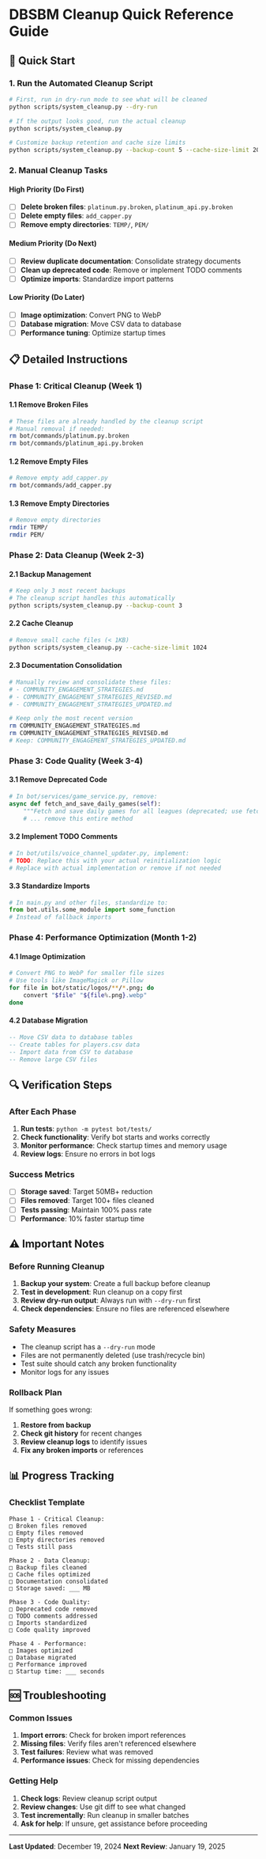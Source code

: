# DBSBM Cleanup Quick Reference Guide

## 🚀 Quick Start

### 1. Run the Automated Cleanup Script
```bash
# First, run in dry-run mode to see what will be cleaned
python scripts/system_cleanup.py --dry-run

# If the output looks good, run the actual cleanup
python scripts/system_cleanup.py

# Customize backup retention and cache size limits
python scripts/system_cleanup.py --backup-count 5 --cache-size-limit 2048
```

### 2. Manual Cleanup Tasks

#### High Priority (Do First)
- [ ] **Delete broken files**: `platinum.py.broken`, `platinum_api.py.broken`
- [ ] **Delete empty files**: `add_capper.py`
- [ ] **Remove empty directories**: `TEMP/`, `PEM/`

#### Medium Priority (Do Next)
- [ ] **Review duplicate documentation**: Consolidate strategy documents
- [ ] **Clean up deprecated code**: Remove or implement TODO comments
- [ ] **Optimize imports**: Standardize import patterns

#### Low Priority (Do Later)
- [ ] **Image optimization**: Convert PNG to WebP
- [ ] **Database migration**: Move CSV data to database
- [ ] **Performance tuning**: Optimize startup times

## 📋 Detailed Instructions

### Phase 1: Critical Cleanup (Week 1)

#### 1.1 Remove Broken Files
```bash
# These files are already handled by the cleanup script
# Manual removal if needed:
rm bot/commands/platinum.py.broken
rm bot/commands/platinum_api.py.broken
```

#### 1.2 Remove Empty Files
```bash
# Remove empty add_capper.py
rm bot/commands/add_capper.py
```

#### 1.3 Remove Empty Directories
```bash
# Remove empty directories
rmdir TEMP/
rmdir PEM/
```

### Phase 2: Data Cleanup (Week 2-3)

#### 2.1 Backup Management
```bash
# Keep only 3 most recent backups
# The cleanup script handles this automatically
python scripts/system_cleanup.py --backup-count 3
```

#### 2.2 Cache Cleanup
```bash
# Remove small cache files (< 1KB)
python scripts/system_cleanup.py --cache-size-limit 1024
```

#### 2.3 Documentation Consolidation
```bash
# Manually review and consolidate these files:
# - COMMUNITY_ENGAGEMENT_STRATEGIES.md
# - COMMUNITY_ENGAGEMENT_STRATEGIES_REVISED.md
# - COMMUNITY_ENGAGEMENT_STRATEGIES_UPDATED.md

# Keep only the most recent version
rm COMMUNITY_ENGAGEMENT_STRATEGIES.md
rm COMMUNITY_ENGAGEMENT_STRATEGIES_REVISED.md
# Keep: COMMUNITY_ENGAGEMENT_STRATEGIES_UPDATED.md
```

### Phase 3: Code Quality (Week 3-4)

#### 3.1 Remove Deprecated Code
```python
# In bot/services/game_service.py, remove:
async def fetch_and_save_daily_games(self):
    """Fetch and save daily games for all leagues (deprecated; use fetcher.py)."""
    # ... remove this entire method
```

#### 3.2 Implement TODO Comments
```python
# In bot/utils/voice_channel_updater.py, implement:
# TODO: Replace this with your actual reinitialization logic
# Replace with actual implementation or remove if not needed
```

#### 3.3 Standardize Imports
```python
# In main.py and other files, standardize to:
from bot.utils.some_module import some_function
# Instead of fallback imports
```

### Phase 4: Performance Optimization (Month 1-2)

#### 4.1 Image Optimization
```bash
# Convert PNG to WebP for smaller file sizes
# Use tools like ImageMagick or Pillow
for file in bot/static/logos/**/*.png; do
    convert "$file" "${file%.png}.webp"
done
```

#### 4.2 Database Migration
```sql
-- Move CSV data to database tables
-- Create tables for players.csv data
-- Import data from CSV to database
-- Remove large CSV files
```

## 🔍 Verification Steps

### After Each Phase
1. **Run tests**: `python -m pytest bot/tests/`
2. **Check functionality**: Verify bot starts and works correctly
3. **Monitor performance**: Check startup times and memory usage
4. **Review logs**: Ensure no errors in bot logs

### Success Metrics
- [ ] **Storage saved**: Target 50MB+ reduction
- [ ] **Files removed**: Target 100+ files cleaned
- [ ] **Tests passing**: Maintain 100% pass rate
- [ ] **Performance**: 10% faster startup time

## ⚠️ Important Notes

### Before Running Cleanup
1. **Backup your system**: Create a full backup before cleanup
2. **Test in development**: Run cleanup on a copy first
3. **Review dry-run output**: Always run with `--dry-run` first
4. **Check dependencies**: Ensure no files are referenced elsewhere

### Safety Measures
- The cleanup script has a `--dry-run` mode
- Files are not permanently deleted (use trash/recycle bin)
- Test suite should catch any broken functionality
- Monitor logs for any issues

### Rollback Plan
If something goes wrong:
1. **Restore from backup**
2. **Check git history** for recent changes
3. **Review cleanup logs** to identify issues
4. **Fix any broken imports** or references

## 📊 Progress Tracking

### Checklist Template
```
Phase 1 - Critical Cleanup:
□ Broken files removed
□ Empty files removed
□ Empty directories removed
□ Tests still pass

Phase 2 - Data Cleanup:
□ Backup files cleaned
□ Cache files optimized
□ Documentation consolidated
□ Storage saved: ___ MB

Phase 3 - Code Quality:
□ Deprecated code removed
□ TODO comments addressed
□ Imports standardized
□ Code quality improved

Phase 4 - Performance:
□ Images optimized
□ Database migrated
□ Performance improved
□ Startup time: ___ seconds
```

## 🆘 Troubleshooting

### Common Issues
1. **Import errors**: Check for broken import references
2. **Missing files**: Verify files aren't referenced elsewhere
3. **Test failures**: Review what was removed
4. **Performance issues**: Check for missing dependencies

### Getting Help
1. **Check logs**: Review cleanup script output
2. **Review changes**: Use git diff to see what changed
3. **Test incrementally**: Run cleanup in smaller batches
4. **Ask for help**: If unsure, get assistance before proceeding

---

**Last Updated**: December 19, 2024
**Next Review**: January 19, 2025
